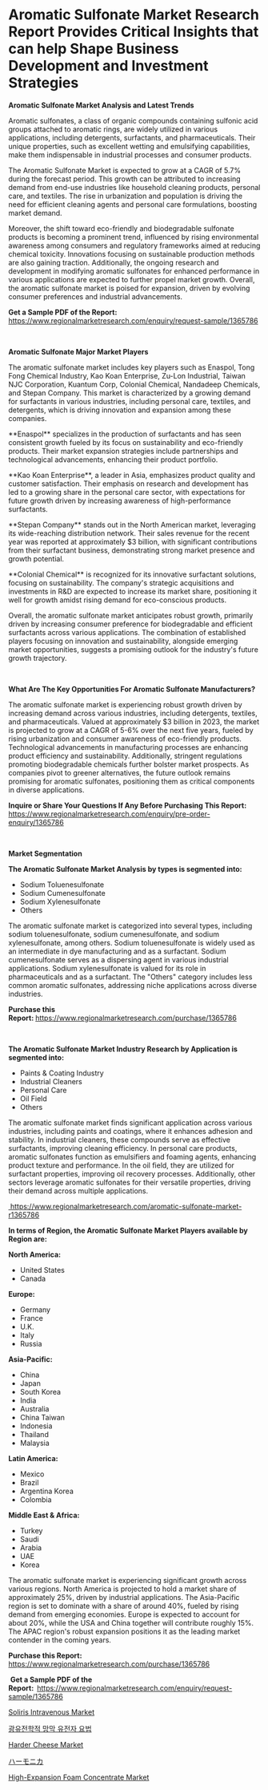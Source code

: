 <p><h1>Aromatic Sulfonate Market Research Report Provides Critical Insights that can help Shape Business Development and Investment Strategies</h1></p><p><strong>Aromatic Sulfonate Market Analysis and Latest Trends</strong></p>
<p><p>Aromatic sulfonates, a class of organic compounds containing sulfonic acid groups attached to aromatic rings, are widely utilized in various applications, including detergents, surfactants, and pharmaceuticals. Their unique properties, such as excellent wetting and emulsifying capabilities, make them indispensable in industrial processes and consumer products.</p><p>The Aromatic Sulfonate Market is expected to grow at a CAGR of 5.7% during the forecast period. This growth can be attributed to increasing demand from end-use industries like household cleaning products, personal care, and textiles. The rise in urbanization and population is driving the need for efficient cleaning agents and personal care formulations, boosting market demand.</p><p>Moreover, the shift toward eco-friendly and biodegradable sulfonate products is becoming a prominent trend, influenced by rising environmental awareness among consumers and regulatory frameworks aimed at reducing chemical toxicity. Innovations focusing on sustainable production methods are also gaining traction. Additionally, the ongoing research and development in modifying aromatic sulfonates for enhanced performance in various applications are expected to further propel market growth. Overall, the aromatic sulfonate market is poised for expansion, driven by evolving consumer preferences and industrial advancements.</p></p>
<p><strong>Get a Sample PDF of the Report:&nbsp;</strong> <a href="https://www.regionalmarketresearch.com/enquiry/request-sample/1365786">https://www.regionalmarketresearch.com/enquiry/request-sample/1365786</a></p>
<p>&nbsp;</p>
<p><strong>Aromatic Sulfonate Major Market Players</strong></p>
<p><p>The aromatic sulfonate market includes key players such as Enaspol, Tong Fong Chemical Industry, Kao Koan Enterprise, Zu-Lon Industrial, Taiwan NJC Corporation, Kuantum Corp, Colonial Chemical, Nandadeep Chemicals, and Stepan Company. This market is characterized by a growing demand for surfactants in various industries, including personal care, textiles, and detergents, which is driving innovation and expansion among these companies.</p><p>**Enaspol** specializes in the production of surfactants and has seen consistent growth fueled by its focus on sustainability and eco-friendly products. Their market expansion strategies include partnerships and technological advancements, enhancing their product portfolio.</p><p>**Kao Koan Enterprise**, a leader in Asia, emphasizes product quality and customer satisfaction. Their emphasis on research and development has led to a growing share in the personal care sector, with expectations for future growth driven by increasing awareness of high-performance surfactants.</p><p>**Stepan Company** stands out in the North American market, leveraging its wide-reaching distribution network. Their sales revenue for the recent year was reported at approximately $3 billion, with significant contributions from their surfactant business, demonstrating strong market presence and growth potential.</p><p>**Colonial Chemical** is recognized for its innovative surfactant solutions, focusing on sustainability. The company's strategic acquisitions and investments in R&D are expected to increase its market share, positioning it well for growth amidst rising demand for eco-conscious products.</p><p>Overall, the aromatic sulfonate market anticipates robust growth, primarily driven by increasing consumer preference for biodegradable and efficient surfactants across various applications. The combination of established players focusing on innovation and sustainability, alongside emerging market opportunities, suggests a promising outlook for the industry's future growth trajectory.</p></p>
<p>&nbsp;</p>
<p><strong>What Are The Key Opportunities For Aromatic Sulfonate Manufacturers?</strong></p>
<p><p>The aromatic sulfonate market is experiencing robust growth driven by increasing demand across various industries, including detergents, textiles, and pharmaceuticals. Valued at approximately $3 billion in 2023, the market is projected to grow at a CAGR of 5-6% over the next five years, fueled by rising urbanization and consumer awareness of eco-friendly products. Technological advancements in manufacturing processes are enhancing product efficiency and sustainability. Additionally, stringent regulations promoting biodegradable chemicals further bolster market prospects. As companies pivot to greener alternatives, the future outlook remains promising for aromatic sulfonates, positioning them as critical components in diverse applications.</p></p>
<p><strong>Inquire or Share Your Questions If Any Before Purchasing This Report:</strong> <a href="https://www.regionalmarketresearch.com/enquiry/pre-order-enquiry/1365786">https://www.regionalmarketresearch.com/enquiry/pre-order-enquiry/1365786</a></p>
<p>&nbsp;</p>
<p><strong>Market Segmentation</strong></p>
<p><strong>The Aromatic Sulfonate Market Analysis by types is segmented into:</strong></p>
<p><ul><li>Sodium Toluenesulfonate</li><li>Sodium Cumenesulfonate</li><li>Sodium Xylenesulfonate</li><li>Others</li></ul></p>
<p><p>The aromatic sulfonate market is categorized into several types, including sodium toluenesulfonate, sodium cumenesulfonate, and sodium xylenesulfonate, among others. Sodium toluenesulfonate is widely used as an intermediate in dye manufacturing and as a surfactant. Sodium cumenesulfonate serves as a dispersing agent in various industrial applications. Sodium xylenesulfonate is valued for its role in pharmaceuticals and as a surfactant. The "Others" category includes less common aromatic sulfonates, addressing niche applications across diverse industries.</p></p>
<p><strong>Purchase this Report:&nbsp;</strong><a href="https://www.regionalmarketresearch.com/purchase/1365786">https://www.regionalmarketresearch.com/purchase/1365786</a></p>
<p>&nbsp;</p>
<p><strong>The Aromatic Sulfonate Market Industry Research by Application is segmented into:</strong></p>
<p><ul><li>Paints & Coating Industry</li><li>Industrial Cleaners</li><li>Personal Care</li><li>Oil Field</li><li>Others</li></ul></p>
<p><p>The aromatic sulfonate market finds significant application across various industries, including paints and coatings, where it enhances adhesion and stability. In industrial cleaners, these compounds serve as effective surfactants, improving cleaning efficiency. In personal care products, aromatic sulfonates function as emulsifiers and foaming agents, enhancing product texture and performance. In the oil field, they are utilized for surfactant properties, improving oil recovery processes. Additionally, other sectors leverage aromatic sulfonates for their versatile properties, driving their demand across multiple applications.</p></p>
<p><a href="https://www.regionalmarketresearch.com/aromatic-sulfonate-market-r1365786">&nbsp;https://www.regionalmarketresearch.com/aromatic-sulfonate-market-r1365786</a></p>
<p><strong>In terms of Region, the Aromatic Sulfonate Market Players available by Region are:</strong></p>
<p>
    <p> <strong> North America: </strong>
        <ul>
            <li>United States</li>
            <li>Canada</li>
        </ul>
        </p> 
    <p> <strong> Europe: </strong>
        <ul>
            <li>Germany</li>
            <li>France</li>
            <li>U.K.</li>
            <li>Italy</li>
            <li>Russia</li>
        </ul>
        </p> 
    <p> <strong> Asia-Pacific: </strong>
        <ul>
            <li>China</li>
            <li>Japan</li>
            <li>South Korea</li>
            <li>India</li>
            <li>Australia</li>
            <li>China Taiwan</li>
            <li>Indonesia</li>
            <li>Thailand</li>
            <li>Malaysia</li>
        </ul>
        </p> 
    <p> <strong> Latin America: </strong>
        <ul>
            <li>Mexico</li>
            <li>Brazil</li>
            <li>Argentina Korea</li>
            <li>Colombia</li>
        </ul>
        </p> 
    <p> <strong> Middle East & Africa: </strong>
        <ul>
            <li>Turkey</li>
            <li>Saudi</li>
            <li>Arabia</li>
            <li>UAE</li>
            <li>Korea</li>
        </ul>
    </p>
    </p>
<p><p>The aromatic sulfonate market is experiencing significant growth across various regions. North America is projected to hold a market share of approximately 25%, driven by industrial applications. The Asia-Pacific region is set to dominate with a share of around 40%, fueled by rising demand from emerging economies. Europe is expected to account for about 20%, while the USA and China together will contribute roughly 15%. The APAC region's robust expansion positions it as the leading market contender in the coming years.</p></p>
<p><strong>Purchase this Report: </strong><a href="https://www.regionalmarketresearch.com/purchase/1365786">https://www.regionalmarketresearch.com/purchase/1365786</a></p>
<p>&nbsp;<strong>Get a Sample PDF of the Report:&nbsp;&nbsp;</strong><a href="https://www.regionalmarketresearch.com/enquiry/request-sample/1365786">https://www.regionalmarketresearch.com/enquiry/request-sample/1365786</a></p>
<p><strong></strong></p>
<p><p><a href="https://medium.com/@lluovcia93/why-should-you-invest-in-soliris-intravenous-ae3970b251ab?postPublishedType=repub">Soliris Intravenous Market</a></p><p><a href="https://medium.com/@feliciasummers98/%ED%98%81%EC%8B%A0%EC%9D%98-%EB%AF%B8%EB%9E%98-%EA%B8%80%EB%A1%9C%EB%B2%8C-%EC%98%B5%ED%86%A0%EC%9C%A0%EC%A0%84%EC%9E%90-%EB%A7%9D%EB%A7%89-%EC%9C%A0%EC%A0%84%EC%9E%90-%EC%B9%98%EB%A3%8C-%EC%8B%9C%EC%9E%A5-%EC%84%B1%EC%9E%A5%EA%B3%BC-%EA%B8%B0%ED%9A%8C-2024-2031-38da3aae8bbe?postPublishedType=repub">광유전학적 망막 유전자 요법</a></p><p><a href="https://medium.com/@lluovcia93/global-harder-cheese-market-size-is-expected-to-reach-at-a-cagr-of-12-6-081ab90f2595?postPublishedType=repub">Harder Cheese Market</a></p><p><a href="https://medium.com/@khkjaxbn36/2024%E5%B9%B4%E3%81%8B%E3%82%892031%E5%B9%B4%E3%81%BE%E3%81%A7%E3%81%AE%E3%83%8F%E3%83%BC%E3%83%A2%E3%83%8B%E3%82%AB%E5%B8%82%E5%A0%B4%E3%81%AE%E5%A4%89%E5%8C%96%E3%81%AF%E3%81%A9%E3%81%AE%E3%82%88%E3%81%86%E3%81%AA%E3%82%82%E3%81%AE%E3%81%A7%E3%81%99%E3%81%8B-01bc79cc9775?postPublishedType=repub">ハーモニカ</a></p><p><a href="https://issuu.com/reportprime-2/docs/high-expansion-foam-concentrate-mar_3275e381e254db">High-Expansion Foam Concentrate Market</a></p></p>